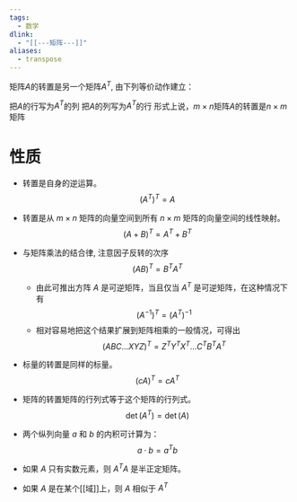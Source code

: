 ```yaml
---
tags:
  - 数学
dlink:
  - "[[---矩阵---]]"
aliases:
  - transpose
---
```

矩阵$A$的转置是另一个矩阵$A^T$, 由下列等价动作建立：

把$A$的行写为$A^T$的列
把$A$的列写为$A^T$的行
形式上说，$m × n$矩阵$A$的转置是$n × m$矩阵

# 性质

- 转置是自身的逆运算。$$(A^T)^T = A$$
- 转置是从 $m \times n$ 矩阵的向量空间到所有 $n \times m$ 矩阵的向量空间的线性映射。$$(A + B)^T = A^T + B^T$$
- 与矩阵乘法的结合律, 注意因子反转的次序$$(AB)^T = B^T A^T$$
	- 由此可推出方阵 $A$ 是可逆矩阵，当且仅当 $A^T$ 是可逆矩阵，在这种情况下有 $$(A^{-1})^T = (A^T)^{-1}$$
	- 相对容易地把这个结果扩展到矩阵相乘的一般情况，可得出 $$(ABC \ldots XYZ)^T = Z^T Y^T X^T \ldots C^T B^T A^T$$

- 标量的转置是同样的标量。$$(cA)^T = cA^T$$

- 矩阵的转置矩阵的行列式等于这个矩阵的行列式。
$$\det(A^T) = \det(A)$$
- 两个纵列向量 $a$ 和 $b$ 的内积可计算为：$$a \cdot b = a^T b$$
- 如果 $A$ 只有实数元素，则 $A^T A$ 是半正定矩阵。
- 如果 $A$ 是在某个[[域]]上，则 $A$ 相似于 $A^T$
